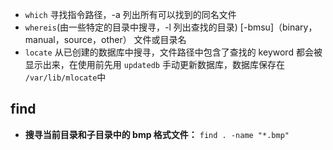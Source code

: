 - `which` 寻找指令路径，-a 列出所有可以找到的同名文件
- `whereis`(由一些特定的目录中搜寻，-l 列出查找的目录) [-bmsu]（binary，manual，source，other） 文件或目录名
- `locate` 从已创建的数据库中搜寻，文件路径中包含了查找的 keyword 都会被显示出来，在使用前先用 `updatedb` 手动更新数据库，数据库保存在 `/var/lib/mlocate`中

## find
- **搜寻当前目录和子目录中的 bmp 格式文件：** `find . -name "*.bmp"`
